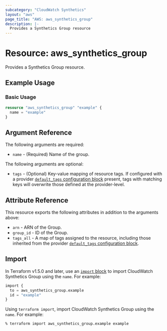 ```yaml
---
subcategory: "CloudWatch Synthetics"
layout: "aws"
page_title: "AWS: aws_synthetics_group"
description: |-
  Provides a Synthetics Group resource
---
```


# Resource: aws_synthetics_group

Provides a Synthetics Group resource.

## Example Usage

### Basic Usage

```terraform
resource "aws_synthetics_group" "example" {
  name = "example"
}
```

## Argument Reference

The following arguments are required:

* `name` - (Required) Name of the group.

The following arguments are optional:

* `tags` - (Optional) Key-value mapping of resource tags. If configured with a provider [`default_tags` configuration block](/docs/providers/aws/index.html#default_tags-configuration-block) present, tags with matching keys will overwrite those defined at the provider-level.

## Attribute Reference

This resource exports the following attributes in addition to the arguments above:

* `arn` - ARN of the Group.
* `group_id` - ID of the Group.
* `tags_all` - A map of tags assigned to the resource, including those inherited from the provider [`default_tags` configuration block](https://registry.terraform.io/providers/hashicorp/aws/latest/docs#default_tags-configuration-block).

## Import

In Terraform v1.5.0 and later, use an [`import` block](https://developer.hashicorp.com/terraform/language/import) to import CloudWatch Synthetics Group using the `name`. For example:

```terraform
import {
  to = aws_synthetics_group.example
  id = "example"
}
```

Using `terraform import`, import CloudWatch Synthetics Group using the `name`. For example:

```console
% terraform import aws_synthetics_group.example example
```
